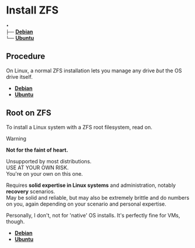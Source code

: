 # Install ZFS
`•`  
`├──` [**Debian**](Debian.md)  
`└──` [**Ubuntu**](Ubuntu.md)  


## Procedure

On Linux, a normal ZFS installation lets you manage any drive *but* the OS drive itself.

- [**Debian**](Debian.md)
- [**Ubuntu**](Ubuntu.md)



## Root on ZFS

To install a Linux system with a ZFS root filesystem, read on.

>[!Warning]
> **Not for the faint of heart.**
>
> Unsupported by most distributions.  
USE AT YOUR OWN RISK.  
You're on your own on this one.
>
>
> Requires **solid expertise in Linux systems** and administration, notably **recovery** scenarios.  
> May be solid and reliable, but may also be extremely brittle and do numbers on you, again depending on your scenario and personal expertise.

Personally, I don't, not for 'native' OS installs. It's perfectly fine for VMs, though.

- [**Debian**](Debian.md#root-on-zfs)
- [**Ubuntu**](Ubuntu.md#root-on-zfs)

